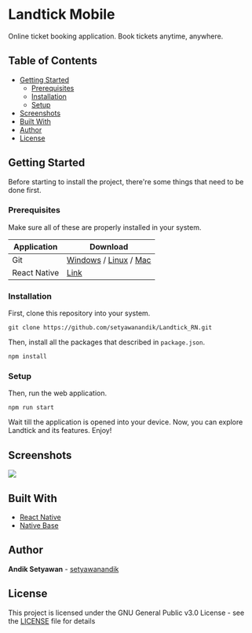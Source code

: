 # Landtick Mobile

Online ticket booking application. Book tickets anytime, anywhere.

## Table of Contents

- [Getting Started](#getting-started)
  - [Prerequisites](#prerequisites)
  - [Installation](#installation)
  - [Setup](#setup)
- [Screenshots](#screenshots)
- [Built With](#built-with)
- [Author](#author)
- [License](#license)

## Getting Started

Before starting to install the project, there're some things that need to be done first.

### Prerequisites

Make sure all of these are properly installed in your system.

| Application  | Download                                                                                                                      |
| ------------ | ----------------------------------------------------------------------------------------------------------------------------- |
| Git          | [Windows](https://gitforwindows.org/) / [Linux](https://git-scm.com/download/linux) / [Mac](https://git-scm.com/download/mac) |
| React Native | [Link](https://reactnative.dev/)                                                                                              |

### Installation

First, clone this repository into your system.

```
git clone https://github.com/setyawanandik/Landtick_RN.git
```

Then, install all the packages that described in `package.json`.

```
npm install
```

### Setup

Then, run the web application.

`npm run start`

Wait till the application is opened into your device. Now, you can explore Landtick and its features. Enjoy!

## Screenshots

<img src="docs/screenshots/screnshoots.png" />

## Built With

- [React Native](https://reactnative.dev/)
- [Native Base](https://nativebase.io/)

## Author

**Andik Setyawan** - [setyawanandik](https://github.com/setyawanandik)

## License

This project is licensed under the GNU General Public v3.0 License - see the [LICENSE](LICENSE) file for details
